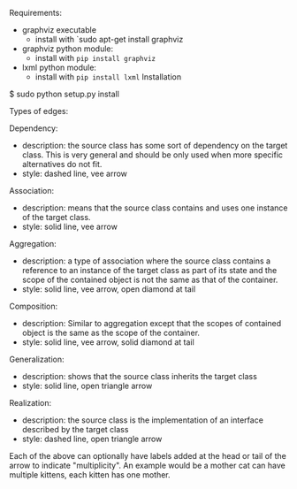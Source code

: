 Requirements:
  - graphviz executable
    - install with `sudo apt-get install graphviz
  - graphviz python module:
    - install with `pip install graphviz`
  - lxml python module:
    - install with `pip install lxml`
Installation

$ sudo python setup.py install

Types of edges:

Dependency:
  - description: the source class has some sort of dependency on the target
    class. This is very general and should be only used when more specific
    alternatives do not fit.
  - style: dashed line, vee arrow

Association:
  - description: means that the source class contains and uses one instance 
    of the target class.
  - style: solid line, vee arrow

Aggregation:
  - description: a type of association where the source class contains a 
    reference to an instance of the target class as part of its state and the
    scope of the contained object is not the same as that of the container.
  - style: solid line, vee arrow, open diamond at tail
  
Composition:
  - description: Similar to aggregation except that the scopes of contained 
    object is the same as the scope of the container.
  - style: solid line, vee arrow, solid diamond at tail
  
Generalization:
  - description: shows that the source class inherits the target class
  - style: solid line, open triangle arrow
  
Realization:
  - description: the source class is the implementation of an interface 
    described by the target class
  - style: dashed line, open triangle arrow
  
Each of the above can optionally have labels added at the head or tail of the 
arrow to indicate "multiplicity". An example would be a mother cat can have 
multiple kittens, each kitten has one mother.
